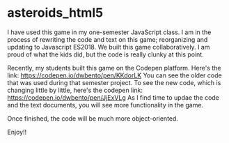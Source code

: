 # asteroids_html5

I have used this game in my one-semester JavaScript class.  I am in the process of rewriting the code and text on this game; reorganizing and updating to Javascript ES2018.  We built this game collaboratively.  I am proud of what the kids did, but the code is really clunky at this point.

Recently, my students built this game on the Codepen platform.  Here's the link: https://codepen.io/dwbento/pen/KKdorLK  You can see the older code that was used during that semester project.  To see the new code, which is changing little by little, here's the codepen link: https://codepen.io/dwbento/pen/JjExVLg  As I find time to updae the code and the text documents, you will see more functionality in the game.

Once finished, the code will be much more object-oriented.

Enjoy!!
